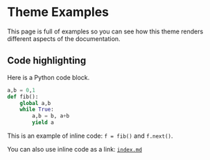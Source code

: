# Theme Examples

This page is full of examples so you can see how this theme renders different
aspects of the documentation.

## Code highlighting

Here is a Python code block.

```python
a,b = 0,1
def fib():
    global a,b
    while True:
        a,b = b, a+b
        yield a
```

This is an example of inline code: `f = fib()` and `f.next()`.

You can also use inline code as a link: [`index.md`](index.md)
